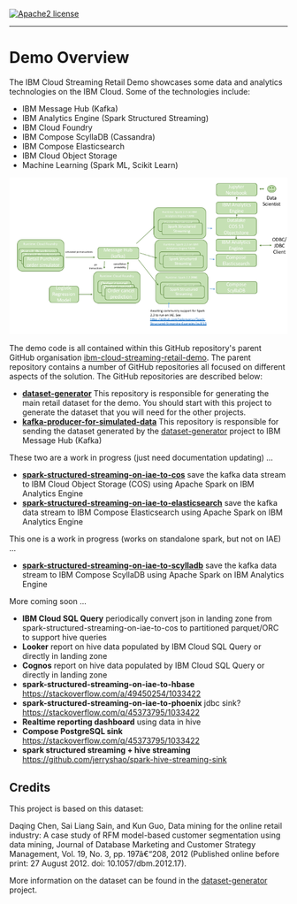 [![Apache2 license](http://img.shields.io/badge/license-apache2-brightgreen.svg)](http://opensource.org/licenses/Apache-2.0)

----

# Demo Overview

The IBM Cloud Streaming Retail Demo showcases some data and analytics technologies on the IBM Cloud. Some of the technologies include:

- IBM Message Hub (Kafka)
- IBM Analytics Engine (Spark Structured Streaming)
- IBM Cloud Foundry
- IBM Compose ScyllaDB (Cassandra)
- IBM Compose Elasticsearch
- IBM Cloud Object Storage
- Machine Learning (Spark ML, Scikit Learn)

![Demo Architecture](./Slide1.png "Demo Architecture")


The demo code is all contained within this GitHub repository's parent GitHub organisation [ibm-cloud-streaming-retail-demo](https://github.com/ibm-cloud-streaming-retail-demo).  The parent repository contains a number of GitHub repositories all focused on different aspects of the solution.  The GitHub repositories are described below:

- **[dataset-generator](https://github.com/ibm-cloud-streaming-retail-demo/dataset-generator)** This repository is responsible for generating the main retail dataset for the demo.  You should start with this project to generate the dataset that you will need for the other projects.
- **[kafka-producer-for-simulated-data](https://github.com/ibm-cloud-streaming-retail-demo/kafka-producer-for-simulated-data)** This repository is responsible for sending the dataset generated by the [dataset-generator](https://github.com/ibm-cloud-streaming-retail-demo/dataset-generator) project to IBM Message Hub (Kafka)

These two are a work in progress (just need documentation updating) ...

- **[spark-structured-streaming-on-iae-to-cos](https://github.com/ibm-cloud-streaming-retail-demo/spark-structured-streaming-on-iae-to-cos)** save the kafka data stream to IBM Cloud Object Storage (COS) using Apache Spark on IBM Analytics Engine
- **[spark-structured-streaming-on-iae-to-elasticsearch](https://github.com/ibm-cloud-streaming-retail-demo/spark-structured-streaming-on-iae-to-elasticsearch)** save the kafka data stream to IBM Compose Elasticsearch using Apache Spark on IBM Analytics Engine

This one is a work in progress (works on standalone spark, but not on IAE) ...

- **[spark-structured-streaming-on-iae-to-scylladb](https://github.com/ibm-cloud-streaming-retail-demo/spark-structured-streaming-on-iae-to-scylladb)** save the kafka data stream to IBM Compose ScyllaDB using Apache Spark on IBM Analytics Engine

More coming soon ...

- **IBM Cloud SQL Query** periodically convert json in landing zone from spark-structured-streaming-on-iae-to-cos to partitioned parquet/ORC to support hive queries
- **Looker** report on hive data populated by IBM Cloud SQL Query or directly in landing zone
- **Cognos** report on hive data populated by IBM Cloud SQL Query or directly in landing zone
- **spark-structured-streaming-on-iae-to-hbase** https://stackoverflow.com/a/49450254/1033422
- **spark-structured-streaming-on-iae-to-phoenix** jdbc sink? https://stackoverflow.com/q/45373795/1033422
- **Realtime reporting dashboard** using data in hive
- **Compose PostgreSQL sink** https://stackoverflow.com/q/45373795/1033422
- **spark structured streaming + hive streaming** https://github.com/jerryshao/spark-hive-streaming-sink

## Credits

This project is based on this dataset:

Daqing Chen, Sai Liang Sain, and Kun Guo, Data mining for the online retail industry: A case study of RFM model-based customer segmentation using data mining, Journal of Database Marketing and Customer Strategy Management, Vol. 19, No. 3, pp. 197â€“208, 2012 (Published online before print: 27 August 2012. doi: 10.1057/dbm.2012.17).

More information on the dataset can be found in the [dataset-generator](https://github.com/ibm-cloud-streaming-retail-demo/dataset-generator) project.
